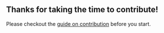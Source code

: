 ## Thanks for taking the time to contribute!

Please checkout the [guide on contribution](docs/contributing/overview.md) before you start.
